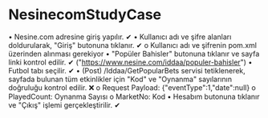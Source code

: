 # NesinecomStudyCase
• Nesine.com adresine giriş yapılır. ✔
• Kullanıcı adı ve şifre alanları doldurularak, "Giriş" butonuna tıklanır. ✔
  o Kullanıcı adı ve şifrenin pom.xml üzerinden alınması gerekiyor
• "Popüler Bahisler" butonuna tıklanır ve sayfa linki kontrol edilir. ✔ 
  ("https://www.nesine.com/iddaa/populer-bahisler")
• Futbol tabı seçilir. ✔
• (Post) /Iddaa/GetPopularBets servisi tetiklenerek, sayfada bulunan tüm 
etkinlikler için "Kod" ve "Oynanma" sayılarının doğruluğu kontrol edilir. ❌
  o Request Payload: {"eventType":1,"date":null}
  o PlayedCount: Oynanma Sayısı
  o MarketNo: Kod
• Hesabım butonuna tıklanır ve "Çıkış" işlemi gerçekleştirilir. ✔
